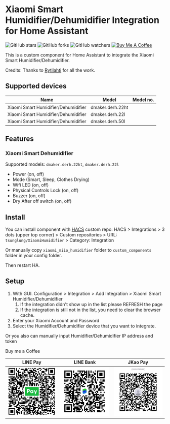 # Xiaomi Smart Humidifier/Dehumidifier Integration for Home Assistant

![GitHub stars](https://img.shields.io/github/stars/tsunglung/XiaomiHumidifier)
![GitHub forks](https://img.shields.io/github/forks/tsunglung/XiaomiHumidifier)
![GitHub watchers](https://img.shields.io/github/watchers/tsunglung/XiaomiHumidifier)
<a href="https://www.buymeacoffee.com/tsunglung" target="_blank"><img src="https://cdn.buymeacoffee.com/buttons/default-orange.png" alt="Buy Me A Coffee" height="30" width="120"></a>

This is a custom component for Home Assistant to integrate the Xiaomi Smart Humidifier/Dehumidifier.

Credits: Thanks to [Rytilahti](https://github.com/rytilahti/python-miio) for all the work.

## Supported devices

| Name                        | Model                  | Model no. |
| --------------------------- | ---------------------- | --------- |
| Xiaomi Smart Humidifier/Dehumidifier    | dmaker.derh.22ht       | |
| Xiaomi Smart Humidifier/Dehumidifier    | dmaker.derh.22l      | |
| Xiaomi Smart Humidifier/Dehumidifier    | dmaker.derh.50l      | |

## Features

### Xiaomi Smart Dehumidifier

Supported models: `dmaker.derh.22ht`, `dmaker.derh.22l`

* Power (on, off)
* Mode (Smart, Sleep, Clothes Drying)
* Wifi LED (on, off)
* Physical Controls Lock (on, off)
* Buzzer (on, off)
* Dry After off switch (on, off)

## Install

You can install component with [HACS](https://hacs.xyz/) custom repo: HACS > Integrations > 3 dots (upper top corner) > Custom repositories > URL: `tsunglung/XiaomiHumidifier` > Category: Integration

Or manually copy `xiaomi_miio_humidifier` folder to `custom_components` folder in your config folder.

Then restart HA.

## Setup


1. With GUI. Configuration > Integration > Add Integration > Xiaomi Smart Humidifier/Dehumidifier
   1. If the integration didn't show up in the list please REFRESH the page
   2. If the integration is still not in the list, you need to clear the browser cache.
2. Enter your Xiaomi Account and Password
3. Select the Humidifier/Dehumidifier device that you want to integrate.

Or you also can manually input Humidifier/Dehumidifier IP address and token

Buy me a Coffee

|  LINE Pay | LINE Bank | JKao Pay |
| :------------: | :------------: | :------------: |
|![LINE Pay](linepay.jpg "LINE Pay")|![Line Bank](linebank.jpg "Line Bank") |![Jko Pay](jkopay.jpg "Jko Pay") |
